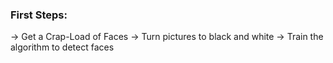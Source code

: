 ### First Steps:
-> Get a Crap-Load of Faces
-> Turn pictures to black and white
-> Train the algorithm to detect faces